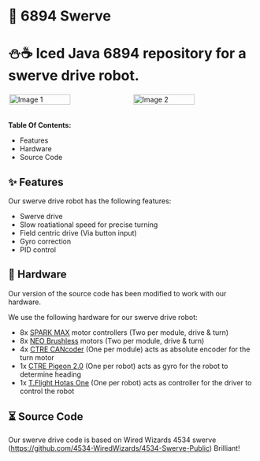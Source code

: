 # 🤖 6894 Swerve
# ⛄☕ Iced Java 6894 repository for a swerve drive robot.

<div style="display: flex;">
  <img src="./img/img1.gif" style="width: 50%;padding:2px" alt="Image 1">
  <img src="./img/img2.gif" style="width: 50%;padding:2px" alt="Image 2">
</div>

<br>**Table Of Contents:**
- Features
- Hardware
- Source Code

## ✨ Features
Our swerve drive robot has the following features:
- Swerve drive
- Slow roatiational speed for precise turning
- Field centric drive (Via button input)
- Gyro correction
- PID control

## 🔧 Hardware
Our version of the source code has been modified to work with our hardware. 

We use the following hardware for our swerve drive robot:
- 8x [SPARK MAX](https://www.revrobotics.com/rev-11-2158/) motor controllers (Two per module, drive & turn)
- 8x [NEO Brushless](https://www.revrobotics.com/rev-21-1650/) motors (Two per module, drive & turn)
- 4x [CTRE CANcoder](https://store.ctr-electronics.com/cancoder/) (One per module) acts as absolute encoder for the turn motor
- 1x [CTRE Pigeon 2.0](https://store.ctr-electronics.com/blog/pigeon-20-hardware-update/) (One per robot) acts as gyro for the robot to determine heading
- 1x [T.Flight Hotas One](https://www.thrustmaster.com/en-us/products/t-flight-hotas-one/) (One per robot) acts as controller for the driver to control the robot

## ⏳ Source Code
Our swerve drive code is based on Wired Wizards 4534 swerve (https://github.com/4534-WiredWizards/4534-Swerve-Public) Brilliant!
